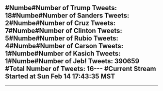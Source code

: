 #Numbe#Number of Trump Tweets: 18#Numbe#Number of Sanders Tweets: 2#Numbe#Number of Cruz Tweets: 7#Numbe#Number of Clinton Tweets: 5#Numbe#Number of Rubio Tweets: 4#Numbe#Number of Carson Tweets: 1#Numbe#Number of Kasich Tweets: 1#Numbe#Number of Jeb! Tweets: 390659
#Total Number of Tweets: 16---
#Current Stream Started at Sun Feb 14 17:43:35 MST
---
---
